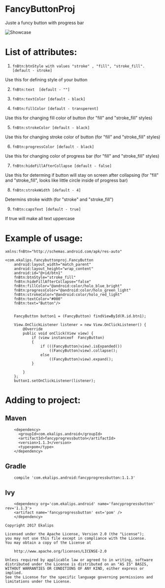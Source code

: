 # FancyButtonProj
Juste a funcy button with progress bar

<img alt="Showcase" src="https://s29.postimg.org/9bfm2dvzr/ezgif_com_crop.gif" />


#   List of attributes:

 1) ```fnBtn:btnStyle with values "stroke" , "fill", "stroke_fill".  [default - stroke]```
 
Use this for defining style of your button
        
 2) ```fnBtn:text  [default - ""]```
 
 3) ```fnBtn:textColor [default - black]```
 
 4) ```fnBtn:fillColor [default - transperent]```
 
Use this for changing fill color of button (for "fill" and "stroke_fill" styles)
        
 5) ```fnBtn:strokeColor [default - black]```
 
Use this for changing stroke color of button (for "fill" and "stroke_fill" styles)
        
 6) ```fnBtn:progressColor [default - black]```
 
Use this for changing color of progress bar (for "fill" and "stroke_fill" styles)
       
 7) ```fnBtn:hideFillAfterCollapse [default - false]```
 
Use this for determing if button will stay on screen after collapsing (for "fill" and "stroke_fill", looks like                 little circle inside of progress bar)
        
 8) ```fnBtn:strokeWidth [default - 4]```
 
Determins stroke width (for "stroke" and "stroke_fill")
        
 9) ```fnBtn:capsText [default - true]```
 
If true will make all text uppercase
        
        

#   Example of usage:

    xmlns:fnBtn="http://schemas.android.com/apk/res-auto"

    <com.ekalips.fancybuttonproj.FancyButton
        android:layout_width="match_parent"
        android:layout_height="wrap_content"
        android:id="@+id/btn1"
        fnBtn:btnStyle="stroke_fill"
        fnBtn:hideFillAfterCollapse="false"
        fnBtn:fillColor="@android:color/holo_blue_bright"
        fnBtn:progressColor="@android:color/holo_green_light"
        fnBtn:strokeColor="@android:color/holo_red_light"
        fnBtn:textColor="#000"
        fnBtn:text="Button"/>
        
        
        FancyButton button1 = (FancyButton) findViewById(R.id.btn1);

        View.OnClickListener listener = new View.OnClickListener() {
            @Override
            public void onClick(View view) {
                if (view instanceof  FancyButton)
                {
                    if (((FancyButton)view).isExpanded())
                        ((FancyButton)view).collapse();
                    else
                        ((FancyButton)view).expand();
                }

            }
        };
        button1.setOnClickListener(listener);



#   Adding to project:
   
##      Maven
    
        <dependency>
          <groupId>com.ekalips.android</groupId>
          <artifactId>fancyprogressbutton</artifactId>
          <version>1.1.3</version>
          <type>pom</type>
        </dependency>
        
##      Gradle

        compile 'com.ekalips.android:fancyprogressbutton:1.1.3'
##      Ivy

        <dependency org='com.ekalips.android' name='fancyprogressbutton' rev='1.1.3'>
        <artifact name='fancyprogressbutton' ext='pom' />
        </dependency>
        



```
Copyright 2017 Ekalips

Licensed under the Apache License, Version 2.0 (the "License");
you may not use this file except in compliance with the License.
You may obtain a copy of the License at

    http://www.apache.org/licenses/LICENSE-2.0

Unless required by applicable law or agreed to in writing, software
distributed under the License is distributed on an "AS IS" BASIS,
WITHOUT WARRANTIES OR CONDITIONS OF ANY KIND, either express or implied.
See the License for the specific language governing permissions and
limitations under the License.
```
